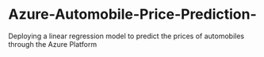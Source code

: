 # Azure-Automobile-Price-Prediction-
Deploying a linear regression model to predict the prices of automobiles through the Azure Platform
